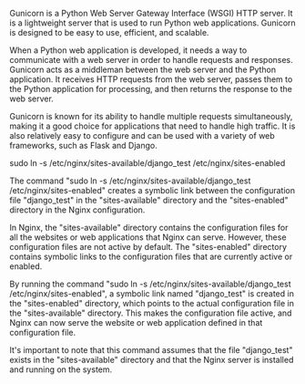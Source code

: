 Gunicorn is a Python Web Server Gateway Interface (WSGI) HTTP server. It is a lightweight server that is used to run Python web applications. Gunicorn is designed to be easy to use, efficient, and scalable.

When a Python web application is developed, it needs a way to communicate with a web server in order to handle requests and responses. Gunicorn acts as a middleman between the web server and the Python application. It receives HTTP requests from the web server, passes them to the Python application for processing, and then returns the response to the web server.

Gunicorn is known for its ability to handle multiple requests simultaneously, making it a good choice for applications that need to handle high traffic. It is also relatively easy to configure and can be used with a variety of web frameworks, such as Flask and Django.

sudo ln -s /etc/nginx/sites-available/django_test /etc/nginx/sites-enabled

The command "sudo ln -s /etc/nginx/sites-available/django_test /etc/nginx/sites-enabled" creates a symbolic link between the configuration file "django_test" in the "sites-available" directory and the "sites-enabled" directory in the Nginx configuration.

In Nginx, the "sites-available" directory contains the configuration files for all the websites or web applications that Nginx can serve. However, these configuration files are not active by default. The "sites-enabled" directory contains symbolic links to the configuration files that are currently active or enabled.

By running the command "sudo ln -s /etc/nginx/sites-available/django_test /etc/nginx/sites-enabled", a symbolic link named "django_test" is created in the "sites-enabled" directory, which points to the actual configuration file in the "sites-available" directory. This makes the configuration file active, and Nginx can now serve the website or web application defined in that configuration file.

It's important to note that this command assumes that the file "django_test" exists in the "sites-available" directory and that the Nginx server is installed and running on the system.
